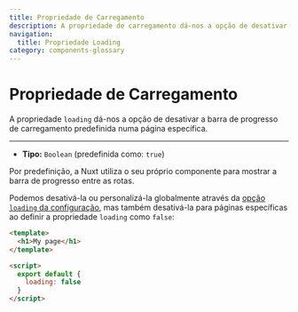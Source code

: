 ```yaml
---
title: Propriedade de Carregamento
description: A propriedade de carregamento dá-nos a opção de desativar a barra de progresso de carregamento predefinida numa página específica.
navigation:
  title: Propriedade Loading
category: components-glossary
---
```


# Propriedade de Carregamento

A propriedade `loading` dá-nos a opção de desativar a barra de progresso de carregamento predefinida numa página específica.

---

- **Tipo:** `Boolean` (predefinida como: `true`)

Por predefinição, a Nuxt utiliza o seu próprio componente para mostrar a barra de progresso entre as rotas.

Podemos desativá-la ou personalizá-la globalmente através da [opção `loading` da configuração](/docs/configuration-glossary/configuration-loading), mas também desativá-la para páginas específicas ao definir a propriedade `loading` como `false`:

```html
<template>
  <h1>My page</h1>
</template>

<script>
  export default {
    loading: false
  }
</script>
```

